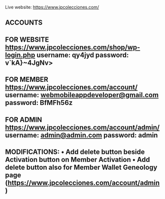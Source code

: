 Live website: https://www.jpcolecciones.com/

ACCOUNTS
--------------------------------------------
FOR WEBSITE
https://www.jpcolecciones.com/shop/wp-login.php
username: qy4jyd
password: v`kA}~4JgNv>
--------------------------------------------
FOR MEMBER
https://www.jpcolecciones.com/account/
username: webmobileappdeveloper@gmail.com
password: BfMFh56z
--------------------------------------------
FOR ADMIN
https://www.jpcolecciones.com/account/admin/
username: admin@admin.com
password: admin
--------------------------------------------
MODIFICATIONS:
• Add delete button beside Activation button on Member Activation
• Add delete button also for Member Wallet Geneology page (https://www.jpcolecciones.com/account/admin)
--------------------------------------------